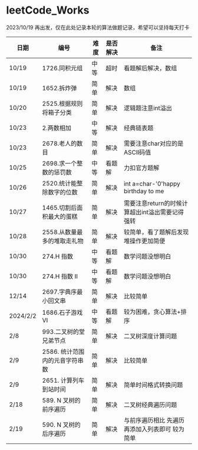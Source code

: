 # leetCode_Works

2023/10/19 再出发，仅在此处记录本轮的算法做题记录，希望可以坚持每天打卡


| 日期    | 编号               | 难度 | 是否解决 | 备注                                 |
|-------|------------------|----|------|------------------------------------|
| 10/19 | 1726.同积元组        | 中等 | 超时   | 看题解后解决，数组                          |
| 10/19 | 1652.拆炸弹         | 简单 | 解决   | 数组                                 |
| 10/20 | 2525.根据规则将箱子分类   | 简单 | 解决   | 逻辑题注意int溢出                         |
| 10/23 | 2.两数相加           | 中等 | 解决   | 经典链表题                              |
| 10/23 | 2678.老人的数目       | 简单 | 解决   | 需要注意char对应的是ASCII码值                |
| 10/25 | 2698.求一个整数的惩罚数   | 中等 | 看题解  | 力扣官方题解                             |
| 10/26 | 2520.统计能整除数字的位数  | 简单 | 解决   | int a=char-'0'happy birthday to me |
| 10/27 | 1465.切割后面积最大的蛋糕  | 简单 | 解决   | 需要注意return的时候计算超出int溢出需要记得强转       |
| 10/28 | 2558.从数量最多的堆取走礼物 | 简单 | 解决   | 较简单，看了题解后发现堆操作更加简便                 |
| 10/30  | 274.H 指数         | 中等 | 看题解  | 数学问题没想明白                           |
| 10/30  | 274.H 指数 II      | 中等 | 看题解  | 数学问题没想明白                           |
|12/14| 2697.字典序最小回文串|简单| 解决   | 比较简单         |
|2024/2/2|1686.石子游戏 VI|中等|看题解|较为困难，贪心算法+排序|
|2/8|993.二叉树的堂兄弟节点|简单|解决|二叉树深度计算问题|
|2/9|2586. 统计范围内的元音字符串数|简单|解决|比较简单|
|2/9|2651. 计算列车到站时间|简单|解决|简单时间格式转换问题|
|2/18|589. N 叉树的前序遍历|简单|解决|二叉树经典遍历问题|
|2/19|590. N 叉树的后序遍历|简单|解决|与前序遍历相比 先遍历再添加入列表即可  较为简单|
